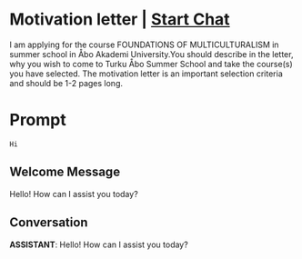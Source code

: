 

# Motivation letter | [Start Chat](https://gptcall.net/chat.html?data=%7B%22contact%22%3A%7B%22id%22%3A%22dPBPmPzhj2uTn8f6_gI1A%22%2C%22flow%22%3Atrue%7D%7D)
I am applying for the course FOUNDATIONS OF MULTICULTURALISM in summer school in Åbo Akademi University.You should describe in the letter, why you wish to come to Turku Åbo Summer School and take the course(s) you have selected. The motivation letter is an important selection criteria and should be 1-2 pages long.

# Prompt

```
Hi
```

## Welcome Message
Hello! How can I assist you today?

## Conversation

**ASSISTANT**: Hello! How can I assist you today?

